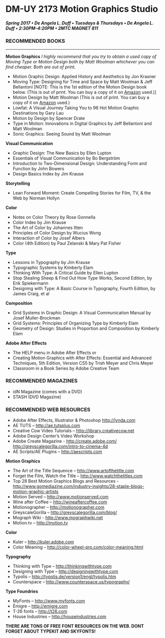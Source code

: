 # DM-UY 2173 Motion Graphics Studio

##### Spring 2017 • De Angela L. Duff • Tuesdays &amp; Thursdays • De Angela L. Duff • 2:30PM-4:20PM • 2MTC MAGNET 811

### RECOMMENDED BOOKS

---

**Motion Graphics**
*I highly recommend that you try to obtain a used copy of Moving Type or Motion Design both by Matt Woolman whichever you can find cheaper. Both are out of print.*

* Motion Graphic Design: Applied History and Aesthetics by Jon Krasner
* Moving Type: Designing for Time and Space by Matt Woolman & Jeff Bellantoni [NOTE: This is the 1st edition of the Motion Design book below. (This is out of print. You can buy a copy of it on [Amazon](https://www.amazon.com/Moving-Type-Designing-Time-Space/dp/2880463696/ref=sr_1_1?ie=UTF8&qid=1484081727&sr=8-1&keywords=moving+type) used.)]
* Motion Design by Matt Woolman (This is out of print. You can buy a copy of it on [Amazon]() used.)
* Lowfat: A Visual Journey Taking You to 96 Hot Motion Graphic Destinations by Gary Lau
* Motion by Design by Spencer Drate
* Type in Motion: Innovations in Digital Graphics by Jeff Bellantoni and Matt Woolman
* Sonic Graphics: Seeing Sound by Matt Woolman

**Visual Communication**
* Graphic Design: The New Basics by Ellen Lupton
* Essentials of Visual Communication by Bo Bergström
* Introduction to Two-Dimensional Design: Understanding Form and Function by John Bowers
* Design Basics Index by Jim Krause

**Storytelling**
* Lean Forward Moment: Create Compelling Stories for Film, TV, & the Web by Norman Hollyn

**Color**
* Notes on Color Theory by Rose Gonnella
* Color Index by Jim Krause
* The Art of Color by Johannes Itten
* Principles of Color Design by Wucius Wong
* Interaction of Color by Josef Albers
* Color (4th Edition) by Paul Zelanski & Mary Pat Fisher

**Type**
* Lessons in Typography by Jim Krause
* Typographic Systems by Kimberly Elam
* Thinking With Type: A Critical Guide by Ellen Lupton
* Stop Stealing Sheep & Find Out How Type Works, Second Edition, by Erik Spiekermann
* Designing with Type: A Basic Course in Typography, Fourth Edition, by James Craig, et al

**Composition**
* Grid Systems in Graphic Design: A Visual Communication Manual by Josef Muller-Brockman
* Grid Systems: Principles of Organizing Type by Kimberly Elam
* Geometry of Design: Studies in Proportion and Composition by Kimberly Elam

**Adobe After Effects**
* The HELP menu in Adobe After Effects or
* Creating Motion Graphics with After Effects: Essential and Advanced Techniques, 5th Edition, Version CS5 by Trish Meyer and Chris Meyer
* Classroom in a Book Series by Adobe Creative Team

### RECOMMENDED MAGAZINES
* idN Magazine (comes with a DVD)
* STASH (DVD Magazine)


### RECOMMENDED WEB RESOURCES
* Adobe After Effects, Illustrator & Photoshop
http://lynda.com
* AE TUTS – http://ae.tutsplus.com
* Creative Cow Video Tutorials – http://library.creativecow.net
* Adobe Design Center’s Video Workshop
* Adobe Create Magazine - http://create.adobe.com/
http://greyscalegorilla.com/intro-to-cinema-4d
* AE Scripts/AE Plugins – http://aescripts.com

**Motion Graphics**
* The Art of the Title Sequence – http://www.artofthetitle.com
* Forget the Film, Watch the Title – 
http://www.watchthetitles.com 
* Top 28 Best Motion Graphics Blogs and Resources - 
http://www.gomediazine.com/industry-insights/28-staple-blogs-motion-graphic-artists
* Motion Served – http://www.motionserved.com
* Wine after Coffee – http://wineaftercoffee.com
* Motionographer – http://motionographer.com 
* GreyscaleGorilla – http://greyscalegorilla.com/blog/ 
* Mograph Wiki - http://www.mographwiki.net
* Motion.tv – http://motion.tv

**Color**
* Kuler – http://kuler.adobe.com
* Color Meaning – http://color-wheel-pro.com/color-meaning.html

**Typography**
* Thinking with Type – http://thinkingwithtype.com
* Designing with Type – http://designingwithtype.com
* Typolis – http://typolis.de/version1/engl/typolis.htm
* Counterspace – http://www.counterspace.us/typography/

**Type Foundries**
* MyFonts – http://www.myfonts.com
* Émigre – http://emigre.com
* T-26 fonts – http://t26.com
* House Industries – http://houseindustries.com

**THERE ARE TONS OF FREE FONT RESOURCES ON THE WEB. DONT FORGET ABOUT TYPEKIT AND SKYFONTS!** 
